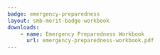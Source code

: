 ```yaml
---
badge: emergency-preparedness
layout: smb-merit-badge-workbook
downloads:
    - name: Emergency Preparedness Workbook
      url: emergency-preparedness-workbook.pdf
---
```

